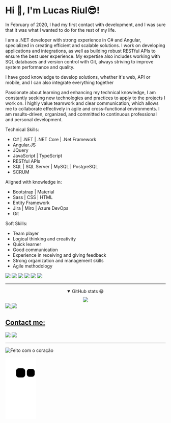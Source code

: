 # Hi 👋, I'm Lucas Riul😎!
In February of 2020, I had my first contact with development, and I was sure that it was what I wanted to do for the rest of my life.

I am a .NET developer with strong experience in C# and Angular, specialized in creating efficient and scalable solutions. I work on developing applications and integrations, as well as building robust RESTful APIs to ensure the best user experience. My expertise also includes working with SQL databases and version control with Git, always striving to improve system performance and quality.

I have good knowledge to develop solutions, whether it's web, API or mobile, and I can also integrate everything together

Passionate about learning and enhancing my technical knowledge, I am constantly seeking new technologies and practices to apply to the projects I work on. I highly value teamwork and clear communication, which allows me to collaborate effectively in agile and cross-functional environments. I am results-driven, organized, and committed to continuous professional and personal development.

Technical Skills:
- C# | .NET | .NET Core | .Net Framework
- Angular.JS
- JQuery
- JavaScript | TypeScript
- RESTful APIs
- SQL | SQL Server | MySQL | PostgreSQL
- SCRUM

Aligned with knowledge in:
- Bootstrap | Material
- Sass | CSS | HTML
- Entity Framework
- Jira | Miro | Azure DevOps
- Git

Soft Skills:
- Team player
- Logical thinking and creativity
- Quick learner
- Good communication
- Experience in receiving and giving feedback
- Strong organization and management skills
- Agile methodology

<a href="https://learn.microsoft.com/pt-br/dotnet/"><img height= "35" src= "https://img.shields.io/badge/.NET-5C2D91?style=for-the-badge&logo=.net&logoColor=white"></a>
<a href="https://angular.io/"><img height= "35" src= "https://img.shields.io/badge/Angular-white?style=for-the-badge&logo=angular&logoColor=dd1b16"></a>
<a href="https://developer.mozilla.org/docs/Web/HTML"><img height= "35" src= "https://img.shields.io/badge/HTML5-E34F26?style=for-the-badge&logo=html5&logoColor=white"></a>
<a href="https://developer.mozilla.org/docs/Web/CSS"><img height= "35" src= "https://img.shields.io/badge/CSS3-1572B6?style=for-the-badge&logo=css3&logoColor=white"></a>
<a href="https://www.typescriptlang.org/"><img height= "35" src= "https://img.shields.io/badge/TypeScript-007ACC?style=for-the-badge&logo=typescript&logoColor=white"></a>
<a href="https://git-scm.com/"><img height= "35" src= "https://img.shields.io/badge/Git-F05032?style=for-the-badge&logo=git&logoColor=white"></a>

<hr>
<div align="center">
  <details open>
    <summary style="margin-bottom:10px;">GitHub stats 😁</summary>
    <a href="https://github-readme-streak-stats.herokuapp.com/?user=LucasRiul&theme=monokai-metallian&hide_border=true"><img src="https://github-readme-streak-stats.herokuapp.com/?user=LucasRiul&theme=monokai-metallian&hide_border=true"/></a>
    <div style="display:flex; justify-content: space-between">
      <a href="https://github.com/LucasRiul">
      <img height="180cm" src="https://github-readme-stats.vercel.app/api?username=LucasRiul&show_icons=true&theme=radical&count_private=true&show_icons=true&include_all_commits=true">
      <img height="180cm" src="https://github-readme-stats.vercel.app/api/top-langs/?username=LucasRiul&layout=compact&langs_count=10&theme=radical&include_all_commits=true&count_private=true">
    </div>
  </details>
</div>

## Contact me:

<a target="_blank" href="mailto:lucasriul85@gmail.com?subject=Hello,%20LR%20"><img src="https://img.shields.io/badge/Gmail-D14836?style=for-the-badge&logo=gmail&logoColor=white"></a>
<a target="_blank" href="https://www.linkedin.com/in/lucas-riul-martins-038a5a1b4/"><img src="https://img.shields.io/badge/LinkedIn-0077B5?style=for-the-badge&logo=linkedin&logoColor=white"></a>

<hr>

![Feito com o coração](http://ForTheBadge.com/images/badges/built-with-love.svg)

![Snake animation](https://github.com/LucasRiul/LucasRiul/blob/output/github-contribution-grid-snake.svg)
